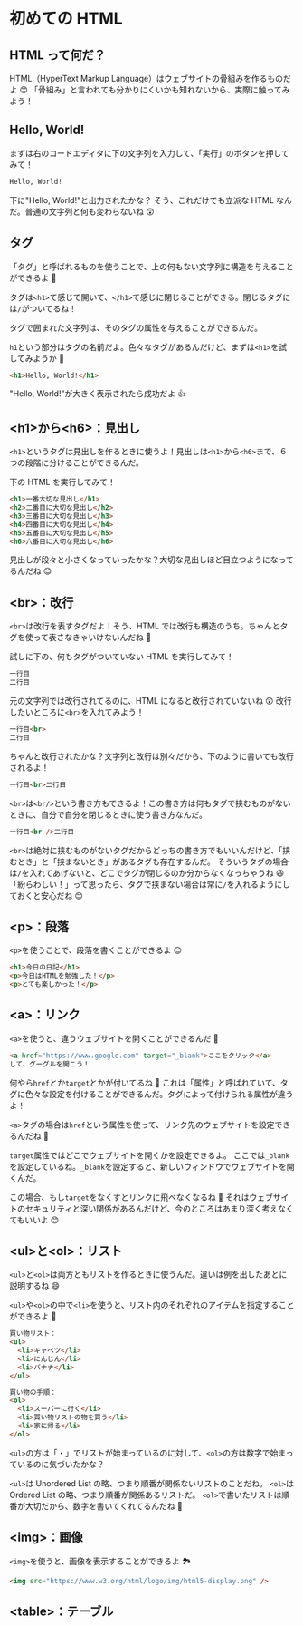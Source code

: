 # 初めての HTML

## HTML って何だ？

HTML（HyperText Markup Language）はウェブサイトの骨組みを作るものだよ 😊
「骨組み」と言われても分かりにくいかも知れないから、実際に触ってみよう！

## Hello, World!

まずは右のコードエディタに下の文字列を入力して、「実行」のボタンを押してみて！

```html
Hello, World!
```

下に"Hello, World!"と出力されたかな？
そう、これだけでも立派な HTML なんだ。普通の文字列と何も変わらないね 😲

## タグ

「タグ」と呼ばれるものを使うことで、上の何もない文字列に構造を与えることができるよ 🙂

タグは`<h1>`て感じで開いて、`</h1>`て感じに閉じることができる。閉じるタグには`/`がついてるね！

タグで囲まれた文字列は、そのタグの属性を与えることができるんだ。

`h1`という部分はタグの名前だよ。色々なタグがあるんだけど、まずは`<h1>`を試してみようか 👀

```html
<h1>Hello, World!</h1>
```

"Hello, World!"が大きく表示されたら成功だよ 👍

## \<h1>から\<h6>：見出し

`<h1>`というタグは見出しを作るときに使うよ！見出しは`<h1>`から`<h6>`まで、６つの段階に分けることができるんだ。

下の HTML を実行してみて！

```html
<h1>一番大切な見出し</h1>
<h2>二番目に大切な見出し</h2>
<h3>三番目に大切な見出し</h3>
<h4>四番目に大切な見出し</h4>
<h5>五番目に大切な見出し</h5>
<h6>六番目に大切な見出し</h6>
```

見出しが段々と小さくなっていったかな？大切な見出しほど目立つようになってるんだね 😊

## \<br>：改行

`<br>`は改行を表すタグだよ！そう、HTML では改行も構造のうち。ちゃんとタグを使って表さなきゃいけないんだね 🙂

試しに下の、何もタグがついていない HTML を実行してみて！

<!-- prettier-ignore -->
```html
一行目
二行目
```

元の文字列では改行されてるのに、HTML になると改行されていないね 😲
改行したいところに`<br>`を入れてみよう！

<!-- prettier-ignore -->
```html
一行目<br>
二行目
```

ちゃんと改行されたかな？文字列と改行は別々だから、下のように書いても改行されるよ！

<!-- prettier-ignore -->
```html
一行目<br>二行目
```

`<br>`は`<br/>`という書き方もできるよ！この書き方は何もタグで挟むものがないときに、自分で自分を閉じるときに使う書き方なんだ。

```html
一行目<br />二行目
```

`<br>`は絶対に挟むものがないタグだからどっちの書き方でもいいんだけど、「挟むとき」と「挟まないとき」があるタグも存在するんだ。
そういうタグの場合は`/`を入れてあげないと、どこでタグが閉じるのか分からなくなっちゃうね 😆
「紛らわしい！」って思ったら、タグで挟まない場合は常に`/`を入れるようにしておくと安心だね 😊

## \<p>：段落

`<p>`を使うことで、段落を書くことができるよ 😊

```html
<h1>今日の日記</h1>
<p>今日はHTMLを勉強した！</p>
<p>とても楽しかった！</p>
```

## \<a>：リンク

`<a>`を使うと、違うウェブサイトを開くことができるんだ 💫

<!-- prettier-ignore -->
```html
<a href="https://www.google.com" target="_blank">ここをクリック</a>
して、グーグルを開こう！
```

何やら`href`とか`target`とかが付いてるね 👀
これは「属性」と呼ばれていて、タグに色々な設定を付けることができるんだ。タグによって付けられる属性が違うよ！

`<a>`タグの場合は`href`という属性を使って、リンク先のウェブサイトを設定できるんだね 🙂

`target`属性ではどこでウェブサイトを開くかを設定できるよ。
ここでは`_blank`を設定しているね。`_blank`を設定すると、新しいウィンドウでウェブサイトを開くんだ。

この場合、もし`target`をなくすとリンクに飛べなくなるね 🤭
それはウェブサイトのセキュリティと深い関係があるんだけど、今のところはあまり深く考えなくてもいいよ 😊

## \<ul>と\<ol>：リスト

`<ul>`と`<ol>`は両方ともリストを作るときに使うんだ。違いは例を出したあとに説明するね 😄

`<ul>`や`<ol>`の中で`<li>`を使うと、リスト内のそれぞれのアイテムを指定することができるよ 🙂

```html
買い物リスト：
<ul>
  <li>キャベツ</li>
  <li>にんじん</li>
  <li>バナナ</li>
</ul>

買い物の手順：
<ol>
  <li>スーパーに行く</li>
  <li>買い物リストの物を買う</li>
  <li>家に帰る</li>
</ol>
```

`<ul>`の方は「・」でリストが始まっているのに対して、`<ol>`の方は数字で始まっているのに気づいたかな？

`<ul>`は Unordered List の略、つまり順番が関係ないリストのことだね。
`<ol>`は Ordered List の略、つまり順番が関係あるリストだ。
`<ol>`で書いたリストは順番が大切だから、数字を書いてくれてるんだね 👏

## \<img>：画像

`<img>`を使うと、画像を表示することができるよ 🏞

```html
<img src="https://www.w3.org/html/logo/img/html5-display.png" />
```

## \<table>：テーブル
